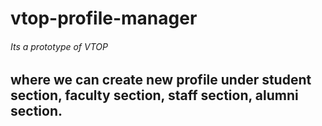 # vtop-profile-manager
###### Its a prototype of VTOP
## where we can create new profile under student section, faculty section, staff section, alumni section. 
